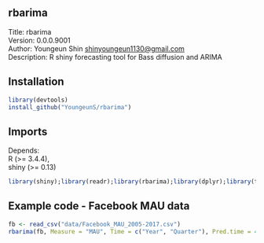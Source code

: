 
## rbarima

Title: rbarima\
Version: 0.0.0.9001\
Author: Youngeun Shin <shinyoungeun1130@gmail.com>\
Description: R shiny forecasting tool for Bass diffusion and ARIMA

## Installation

``` r
library(devtools)
install_github("YoungeunS/rbarima")
```

## Imports

Depends:\
	R (>= 3.4.4),\
	shiny (>= 0.13)
	
``` r
library(shiny);library(readr);library(rbarima);library(dplyr);library(tidyr);library(tseries);library(forecast);library(data.table);library(nlstools);library(minpack.lm);library(propagate);library(ggplot2);library(shinydashboard);library(reshape2);library(rsconnect);library(cowplot);library(grid);library(ggthemes);library(DT);library(stats);library(plotly);library(formattable)
```


## Example code - Facebook MAU data 

``` r
fb <- read_csv("data/Facebook_MAU_2005-2017.csv")
rbarima(fb, Measure = "MAU", Time = c("Year", "Quarter"), Pred.time = 4,launch.browser = TRUE)
```
